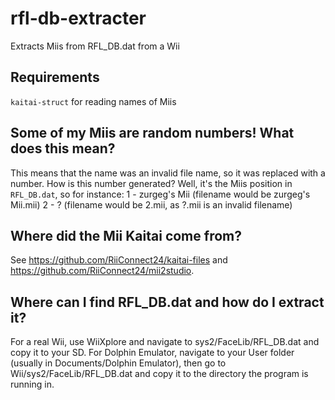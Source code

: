 # rfl-db-extracter
Extracts Miis from RFL_DB.dat from a Wii

## Requirements 
`kaitai-struct` for reading names of Miis

## Some of my Miis are random numbers! What does this mean?
This means that the name was an invalid file name, so it was replaced with a number.
How is this number generated? Well, it's the Miis position in `RFL_DB.dat`, so for instance:
1 - zurgeg's Mii (filename would be zurgeg's Mii.mii)
2 - ? (filename would be 2.mii, as ?.mii is an invalid filename)

## Where did the Mii Kaitai come from?
See https://github.com/RiiConnect24/kaitai-files and https://github.com/RiiConnect24/mii2studio.

## Where can I find RFL_DB.dat and how do I extract it?
For a real Wii, use WiiXplore and navigate to sys2/FaceLib/RFL_DB.dat and copy it to your SD.
For Dolphin Emulator, navigate to your User folder (usually in Documents/Dolphin Emulator), then go to Wii/sys2/FaceLib/RFL_DB.dat and copy it to the directory the program is running in.

